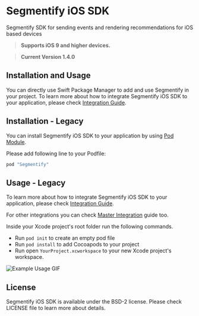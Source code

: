 # Segmentify iOS SDK
Segmentify  SDK for sending events and rendering recommendations for iOS based devices

> **Supports iOS 9 and higher devices.**

> **Current Version 1.4.0**

## Installation and Usage
You can directly use Swift Package Manager to add and use Segmentify in your project. 
To learn more about how to integrate Segmentify iOS SDK to your application, please check [Integration Guide](https://www.segmentify.com/dev/integration_ios/).

## Installation - Legacy

You can install Segmentify iOS SDK to your application by using [Pod Module](https://cocoapods.org/?q=segmentify).

Please add following line to your Podfile:

```ruby
pod "Segmentify"
```

## Usage - Legacy

To learn more about how to integrate Segmentify iOS SDK to your application, please check [Integration Guide](https://www.segmentify.com/dev/integration_ios/).

For other integrations you can check [Master Integration](https://www.segmentify.com/dev/) guide too.

Inside your Xcode project's root folder run the following commands.
 
- Run ```pod init``` to create an empty pod file
- Run ```pod install``` to add Cocoapods to your project
- Run open ```YourProject.xcworkspace``` to your new Xcode project's workspace.

![Example Usage GIF](https://media.giphy.com/media/l4pTc1UzXiMIz58OY/giphy.gif)


## License

Segmentify iOS SDK is available under the BSD-2 license.
Please check LICENSE file to learn more about details.

